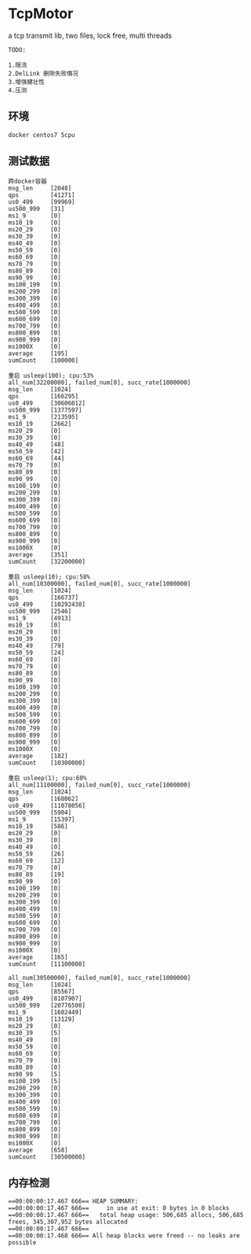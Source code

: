 # TcpMotor
a tcp transmit lib, two files, lock free, multi threads

	TODO:
	
	1.限流
	2.DelLink 删除失败情况
	3.增强健壮性
	4.压测

	
## 环境

	docker centos7 5cpu
	
## 测试数据

	跨docker容器
	msg_len     [2048]
	qps         [41271]
	us0_499     [99969]
	us500_999   [31]
	ms1_9       [0]
	ms10_19     [0]
	ms20_29     [0]
	ms30_39     [0]
	ms40_49     [0]
	ms50_59     [0]
	ms60_69     [0]
	ms70_79     [0]
	ms80_89     [0]
	ms90_99     [0]
	ms100_199   [0]
	ms200_299   [0]
	ms300_399   [0]
	ms400_499   [0]
	ms500_599   [0]
	ms600_699   [0]
	ms700_799   [0]
	ms800_899   [0]
	ms900_999   [0]
	ms1000X     [0]
	average     [195]
	sumCount    [100000]

	重启 usleep(100); cpu:53%
	all_num[32200000], failed_num[0], succ_rate[1000000]
	msg_len     [1024]
	qps         [166295]
	us0_499     [30606012]
	us500_999   [1377597]
	ms1_9       [213595]
	ms10_19     [2662]
	ms20_29     [0]
	ms30_39     [0]
	ms40_49     [48]
	ms50_59     [42]
	ms60_69     [44]
	ms70_79     [0]
	ms80_89     [0]
	ms90_99     [0]
	ms100_199   [0]
	ms200_299   [0]
	ms300_399   [0]
	ms400_499   [0]
	ms500_599   [0]
	ms600_699   [0]
	ms700_799   [0]
	ms800_899   [0]
	ms900_999   [0]
	ms1000X     [0]
	average     [351]
	sumCount    [32200000]

	重启 usleep(10); cpu:58%
	all_num[10300000], failed_num[0], succ_rate[1000000]
	msg_len     [1024]
	qps         [166737]
	us0_499     [10292438]
	us500_999   [2546]
	ms1_9       [4913]
	ms10_19     [0]
	ms20_29     [0]
	ms30_39     [0]
	ms40_49     [79]
	ms50_59     [24]
	ms60_69     [0]
	ms70_79     [0]
	ms80_89     [0]
	ms90_99     [0]
	ms100_199   [0]
	ms200_299   [0]
	ms300_399   [0]
	ms400_499   [0]
	ms500_599   [0]
	ms600_699   [0]
	ms700_799   [0]
	ms800_899   [0]
	ms900_999   [0]
	ms1000X     [0]
	average     [182]
	sumCount    [10300000]

	重启 usleep(1); cpu:60%
	all_num[11100000], failed_num[0], succ_rate[1000000]
	msg_len     [1024]
	qps         [168062]
	us0_499     [11078056]
	us500_999   [5904]
	ms1_9       [15397]
	ms10_19     [586]
	ms20_29     [0]
	ms30_39     [0]
	ms40_49     [0]
	ms50_59     [26]
	ms60_69     [12]
	ms70_79     [0]
	ms80_89     [19]
	ms90_99     [0]
	ms100_199   [0]
	ms200_299   [0]
	ms300_399   [0]
	ms400_499   [0]
	ms500_599   [0]
	ms600_699   [0]
	ms700_799   [0]
	ms800_899   [0]
	ms900_999   [0]
	ms1000X     [0]
	average     [165]
	sumCount    [11100000]

	all_num[30500000], failed_num[0], succ_rate[1000000]
	msg_len     [1024]
	qps         [85567]
	us0_499     [8107907]
	us500_999   [20776500]
	ms1_9       [1602449]
	ms10_19     [13129]
	ms20_29     [0]
	ms30_39     [5]
	ms40_49     [0]
	ms50_59     [0]
	ms60_69     [0]
	ms70_79     [0]
	ms80_89     [0]
	ms90_99     [5]
	ms100_199   [5]
	ms200_299   [0]
	ms300_399   [0]
	ms400_499   [0]
	ms500_599   [0]
	ms600_699   [0]
	ms700_799   [0]
	ms800_899   [0]
	ms900_999   [0]
	ms1000X     [0]
	average     [658]
	sumCount    [30500000]
	
## 内存检测

	==00:00:00:17.467 666== HEAP SUMMARY:
	==00:00:00:17.467 666==     in use at exit: 0 bytes in 0 blocks
	==00:00:00:17.467 666==   total heap usage: 506,685 allocs, 506,685 frees, 345,307,952 bytes allocated
	==00:00:00:17.467 666== 
	==00:00:00:17.468 666== All heap blocks were freed -- no leaks are possible
